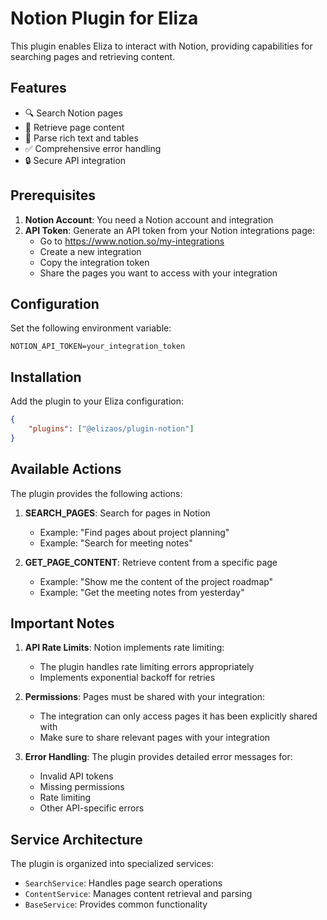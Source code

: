  # Notion Plugin for Eliza

This plugin enables Eliza to interact with Notion, providing capabilities for searching pages and retrieving content.

## Features

- 🔍 Search Notion pages
- 📄 Retrieve page content
- 📝 Parse rich text and tables
- ✅ Comprehensive error handling
- 🔒 Secure API integration

## Prerequisites

1. **Notion Account**: You need a Notion account and integration
2. **API Token**: Generate an API token from your Notion integrations page:
    - Go to https://www.notion.so/my-integrations
    - Create a new integration
    - Copy the integration token
    - Share the pages you want to access with your integration

## Configuration

Set the following environment variable:

```env
NOTION_API_TOKEN=your_integration_token
```

## Installation

Add the plugin to your Eliza configuration:

```json
{
    "plugins": ["@elizaos/plugin-notion"]
}
```

## Available Actions

The plugin provides the following actions:

1. **SEARCH_PAGES**: Search for pages in Notion
    - Example: "Find pages about project planning"
    - Example: "Search for meeting notes"

2. **GET_PAGE_CONTENT**: Retrieve content from a specific page
    - Example: "Show me the content of the project roadmap"
    - Example: "Get the meeting notes from yesterday"

## Important Notes

1. **API Rate Limits**: Notion implements rate limiting:
    - The plugin handles rate limiting errors appropriately
    - Implements exponential backoff for retries

2. **Permissions**: Pages must be shared with your integration:
    - The integration can only access pages it has been explicitly shared with
    - Make sure to share relevant pages with your integration

3. **Error Handling**: The plugin provides detailed error messages for:
    - Invalid API tokens
    - Missing permissions
    - Rate limiting
    - Other API-specific errors

## Service Architecture

The plugin is organized into specialized services:

- `SearchService`: Handles page search operations
- `ContentService`: Manages content retrieval and parsing
- `BaseService`: Provides common functionality